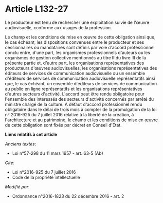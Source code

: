 # Article L132-27

Le producteur est tenu de rechercher une exploitation suivie de l'œuvre audiovisuelle, conforme aux usages de la profession. 

Le champ et les conditions de mise en œuvre de cette obligation ainsi que, le cas échéant, les dispositions convenues entre
le producteur et ses cessionnaires ou mandataires sont définis par voie d'accord professionnel conclu entre, d'une part, les
organismes professionnels d'auteurs ou         les organismes de gestion collective mentionnés au titre II du livre III de la
présente partie et, d'autre part, les organisations représentatives des producteurs d'œuvres audiovisuelles, les
organisations représentatives des éditeurs de services de communication audiovisuelle ou un ensemble d'éditeurs de services
de communication audiovisuelle représentatifs ainsi que, le cas échéant, un ensemble d'éditeurs de services de communication
au public en ligne représentatifs et les organisations représentatives d'autres secteurs d'activité. L'accord peut être rendu
obligatoire pour l'ensemble des intéressés des secteurs d'activité concernés par arrêté du ministre chargé de la culture. A
défaut d'accord professionnel rendu obligatoire dans le délai de trois mois à compter de la promulgation de la loi n°
2016-925 du 7 juillet 2016 relative à la liberté de la création, à l'architecture et au patrimoine, le champ et les
conditions de mise en œuvre de cette obligation sont fixés par décret en Conseil d'Etat.

**Liens relatifs à cet article**

_Anciens textes_:

  - Loi n°57-298 du 11 mars 1957 - art. 63-5 (Ab)

_Cite_:

  - Loi n°2016-925 du 7 juillet 2016
  - Code de la propriété intellectuelle

_Modifié par_:

  - Ordonnance n°2016-1823 du 22 décembre 2016 - art. 2
